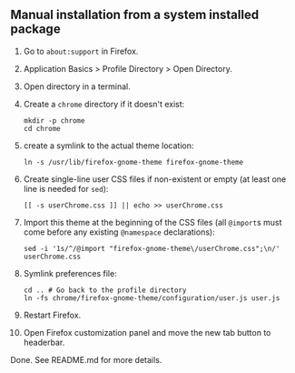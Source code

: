 ## Manual installation from a system installed package

1. Go to `about:support` in Firefox.

2. Application Basics > Profile Directory > Open Directory.

3. Open directory in a terminal.

4. Create a `chrome` directory if it doesn't exist:

	```
	mkdir -p chrome
	cd chrome
	```

5. create a symlink to the actual theme location:

	```
	ln -s /usr/lib/firefox-gnome-theme firefox-gnome-theme
	```

6. Create single-line user CSS files if non-existent or empty (at least one line is needed for `sed`):

	```
	[[ -s userChrome.css ]] || echo >> userChrome.css
	```

7. Import this theme at the beginning of the CSS files (all `@import`s must come before any existing `@namespace` declarations):

	```
	sed -i '1s/^/@import "firefox-gnome-theme\/userChrome.css";\n/' userChrome.css
	```

8. Symlink preferences file:

	```
	cd .. # Go back to the profile directory
	ln -fs chrome/firefox-gnome-theme/configuration/user.js user.js
	```

9. Restart Firefox.

10. Open Firefox customization panel and move the new tab button to headerbar.

Done. See README.md for more details.
